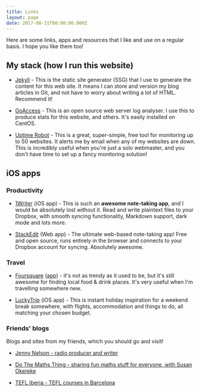 ```yaml
---
title: Links
layout: page
date: 2017-08-31T00:00:00.000Z
---
```


Here are some links, apps and resources that I like and use on a regular basis. I hope you like them too!

## My stack (how I run this website)

- [Jekyll][jek] - This is the static site generator (SSG) that I use to generate the content for this web site. It means I can store and version my blog articles in Git, and not have to worry about writing a lot of HTML. Recommend it!

- [GoAccess](https://goaccess.io/) - This is an open source web server log analyser. I use this to produce stats for this website, and others. It's easily installed on CentOS.

- [Uptime Robot][uptimerobot] - This is a great, super-simple, free tool for monitoring up to 50 websites. It alerts me by email when any of my websites are down. This is incredibly useful when you're just a solo webmaster, and you don't have time to set up a fancy monitoring solution!

## iOS apps

### Productivity

- [1Writer][1writer-web] (iOS app) - This is such an **awesome note-taking app**, and I would be absolutely lost without it. Read and write plaintext files to your Dropbox, with smooth syncing functionality, Markdown support, dark mode and lots more.

- [StackEdit][stack] (Web app) - The ultimate web-based note-taking app! Free and open source, runs entirely in the browser and connects to your Dropbox account for syncing. Absolutely awesome.

### Travel

- [Foursquare][foursquare-web] ([app][foursquare-ios]) - it's not as trendy as it used to be, but it's still awesome for finding local food & drink places. It's very useful when I'm travelling somewhere new.

- [LuckyTrip][lucky] (iOS app) - This is instant holiday inspiration for a weekend break somewhere, with flights, accommodation and things to do, all matching your chosen budget.

### Friends' blogs

Blogs and sites from my friends, which you should go and visit!

- [Jenny Nelson - radio producer and writer][jenny]

- [Do The Maths Thing - sharing fun maths stuff for everyone, with Susan Okereke][susan]

- [TEFL Iberia - TEFL courses in Barcelona][tefliberia]

[1writer-web]: http://1writerapp.com/
[foursquare-ios]: https://itunes.apple.com/gb/app/foursquare-city-guide/id306934924?mt=8
[foursquare-web]: https://foursquare.com/
[jek]: https://jekyllrb.com/
[jenny]: http://www.jennynelson.co.uk/
[lucky]: https://www.luckytrip.co.uk/
[stack]: https://stackedit.io/
[susan]: https://dothemathsthing.com/
[tefliberia]: https://www.tefl-iberia.com
[uptimerobot]: https://uptimerobot.com
